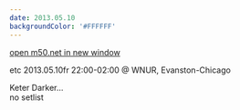 ```yaml
---
date: 2013.05.10
backgroundColor: '#FFFFFF'
---
```


[open m50.net in new window  
](http://m50.net/)  

etc 2013.05.10fr 22:00-02:00 @ WNUR, Evanston-Chicago  

Keter Darker...  
no setlist